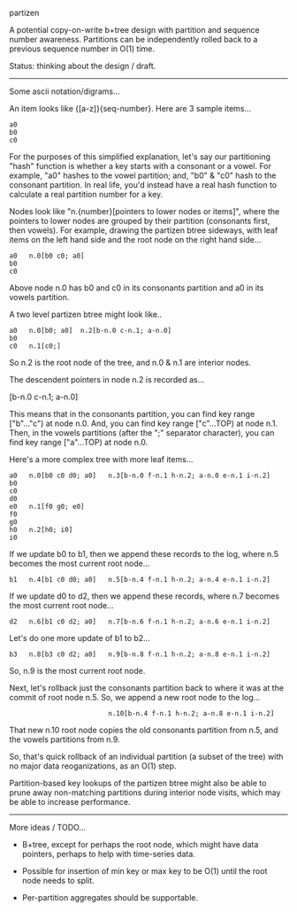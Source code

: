 partizen

A potential copy-on-write b+tree design with partition and sequence
number awareness.  Partitions can be independently rolled back to a
previous sequence number in O(1) time.

Status: thinking about the design / draft.

------------------------------------------------------------
Some ascii notation/digrams...

An item looks like {[a-z]}{seq-number}.  Here are 3 sample items...

    a0
    b0
    c0

For the purposes of this simplified explanation, let's say our
partitioning "hash" function is whether a key starts with a consonant
or a vowel.  For example, "a0" hashes to the vowel partition; and,
"b0" & "c0" hash to the consonant partition.  In real life, you'd
instead have a real hash function to calculate a real partition number
for a key.

Nodes look like "n.{number}[pointers to lower nodes or items]", where the
pointers to lower nodes are grouped by their partition (consonants
first, then vowels).  For example, drawing the partizen btree
sideways, with leaf items on the left hand side and the root node on
the right hand side...

    a0   n.0[b0 c0; a0]
    b0
    c0

Above node n.0 has b0 and c0 in its consonants partition and a0 in its
vowels partition.

A two level partizen btree might look like..

    a0   n.0[b0; a0]  n.2[b-n.0 c-n.1; a-n.0]
    b0
    c0   n.1[c0;]

So n.2 is the root node of the tree, and n.0 & n.1 are interior nodes.

The descendent pointers in node n.2 is recorded as...

  [b-n.0 c-n.1; a-n.0]

This means that in the consonants partition, you can find key range
["b"..."c") at node n.0.  And, you can find key range ["c"...TOP) at
node n.1.  Then, in the vowels partitions (after the ";" separator
character), you can find key range ["a"...TOP) at node n.0.

Here's a more complex tree with more leaf items...

    a0   n.0[b0 c0 d0; a0]   n.3[b-n.0 f-n.1 h-n.2; a-n.0 e-n.1 i-n.2]
    b0
    c0
    d0
    e0   n.1[f0 g0; e0]
    f0
    g0
    h0   n.2[h0; i0]
    i0

If we update b0 to b1, then we append these records to the log, where
n.5 becomes the most current root node...

    b1   n.4[b1 c0 d0; a0]   n.5[b-n.4 f-n.1 h-n.2; a-n.4 e-n.1 i-n.2]

If we update d0 to d2, then we append these records, where n.7 becomes
the most current root node...

    d2   n.6[b1 c0 d2; a0]   n.7[b-n.6 f-n.1 h-n.2; a-n.6 e-n.1 i-n.2]

Let's do one more update of b1 to b2...

    b3   n.8[b3 c0 d2; a0]   n.9[b-n.8 f-n.1 h-n.2; a-n.8 e-n.1 i-n.2]

So, n.9 is the most current root node.

Next, let's rollback just the consonants partition back to where it
was at the commit of root node n.5.  So, we append a new root node to
the log...

                             n.10[b-n.4 f-n.1 h-n.2; a-n.8 e-n.1 i-n.2]

That new n.10 root node copies the old consonants partition from n.5,
and the vowels partitions from n.9.

So, that's quick rollback of an individual partition (a subset of the
tree) with no major data reoganizations, as an O(1) step.

Partition-based key lookups of the partizen btree might also be able
to prune away non-matching partitions during interior node visits,
which may be able to increase performance.

------------------------------------------------------------
More ideas / TODO...

- B+tree, except for perhaps the root node, which might have data
  pointers, perhaps to help with time-series data.

- Possible for insertion of min key or max key to be O(1) until the
  root node needs to split.

- Per-partition aggregates should be supportable.

